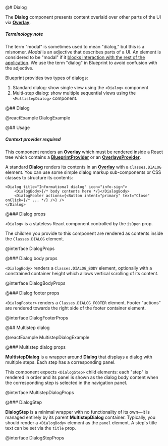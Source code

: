 @# Dialog

The **Dialog** component presents content overlaid over other parts of the UI via
[**Overlay**](#core/components/overlay).

<div class="@ns-callout @ns-intent-primary @ns-icon-info-sign @ns-callout-has-body-content">
    <h5 class="@ns-heading">Terminology note</h5>

The term "modal" is sometimes used to mean "dialog," but this is a misnomer.
_Modal_ is an adjective that describes parts of a UI. An element is considered to be "modal" if it
[blocks interaction with the rest of the application](https://en.wikipedia.org/wiki/Modal_window).
We use the term "dialog" in Blueprint to avoid confusion with the adjective.

</div>

Blueprint provides two types of dialogs:

1.  Standard dialog: show single view using the `<Dialog>` component
2.  Multi-step dialog: show multiple sequential views using the `<MultistepDialog>` component.

@## Dialog

@reactExample DialogExample

@## Usage

<div class="@ns-callout @ns-intent-warning @ns-icon-warning-sign @ns-callout-has-body-content">
    <h5 class="@ns-heading">

Context provider required

</h5>

This component renders an **Overlay** which must be rendered inside a React tree which
contains a **[BlueprintProvider](#core/context/blueprint-provider)** or an
**[OverlaysProvider](#core/context/overlays-provider)**.

</div>

A standard **Dialog** renders its contents in an [**Overlay**](#core/components/overlay) with a
`Classes.DIALOG` element. You can use some simple dialog markup sub-components or CSS classes
to structure its contents:

```tsx
<Dialog title="Informational dialog" icon="info-sign">
    <DialogBody>{/* body contents here */}</DialogBody>
    <DialogFooter actions={<Button intent="primary" text="Close" onClick={/* ... */} />} />
</Dialog>
```

@### Dialog props

`<Dialog>` is a stateless React component controlled by the `isOpen` prop.

The children you provide to this component are rendered as contents inside the
`Classes.DIALOG` element.

@interface DialogProps

@### Dialog body props

`<DialogBody>` renders a `Classes.DIALOG_BODY` element, optionally with a constrained container
height which allows vertical scrolling of its content.

@interface DialogBodyProps

@### Dialog footer props

`<DialogFooter>` renders a `Classes.DIALOG_FOOTER` element. Footer "actions" are rendered
towards the right side of the footer container element.

@interface DialogFooterProps

@## Multistep dialog

@reactExample MultistepDialogExample

@### Multistep dialog props

**MultistepDialog** is a wrapper around **Dialog** that displays a dialog with multiple steps. Each step has a
corresponding panel.

This component expects `<DialogStep>` child elements: each "step" is rendered in order and its panel is shown as the
dialog body content when the corresponding step is selected in the navigation panel.

@interface MultistepDialogProps

@### DialogStep

**DialogStep** is a minimal wrapper with no functionality of its own&mdash;it is managed entirely by its parent
**MultistepDialog** container. Typically, you should render a `<DialogBody>` element as the `panel` element. A step's
title text can be set via the `title` prop.

@interface DialogStepProps
